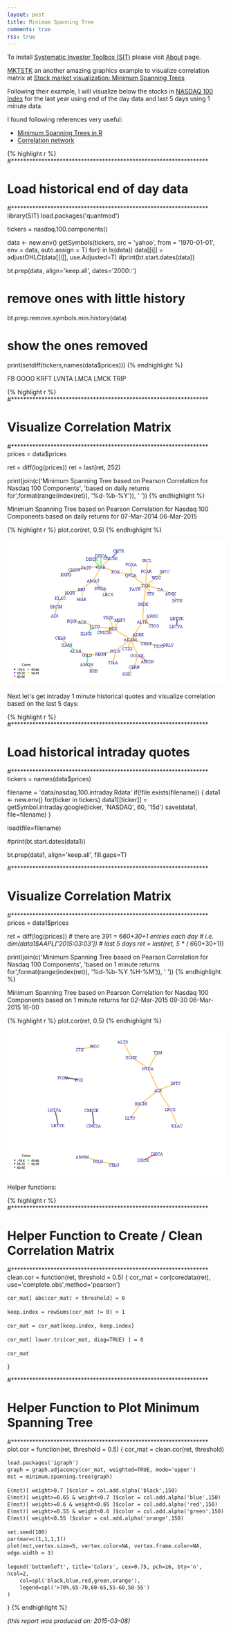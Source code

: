 ```yaml
---
layout: post
title: Minimum Spanning Tree
comments: true
rss: true
---
```



To install [Systematic Investor Toolbox (SIT)](https://github.com/systematicinvestor/SIT) please visit [About](',base.url,'about) page.





[MKTSTK](https://mktstk.wordpress.com) an another amazing graphics example
to visualize correlation matrix at [Stock market visualization: Minimum Spanning Trees](http://mktstk.wordpress.com/2015/03/04/stock-market-visualization-minimum-spanning-trees/)

Following their example, I will visualize below the stocks in [NASDAQ 100 Index](http://www.nasdaq.com/markets/indices/nasdaq-100.aspx)
for the last year using end of the day data and last 5 days using 1 minute data.

I found following references very useful:

* [Minimum Spanning Trees in R](https://mktstk.wordpress.com/2015/01/03/minimum-spanning-trees-in-r/)
* [Correlation network](http://www.r-bloggers.com/correlation-network/)




{% highlight r %}
#*****************************************************************
# Load historical end of day data
#*****************************************************************
library(SIT)
load.packages('quantmod')

tickers = nasdaq.100.components()

data <- new.env()
getSymbols(tickers, src = 'yahoo', from = '1970-01-01', env = data, auto.assign = T)
for(i in ls(data)) data[[i]] = adjustOHLC(data[[i]], use.Adjusted=T)
#print(bt.start.dates(data))

bt.prep(data, align='keep.all', dates='2000::')

# remove ones with little history
bt.prep.remove.symbols.min.history(data)

# show the ones removed
print(setdiff(tickers,names(data$prices)))
{% endhighlight %}



FB
GOOG
KRFT
LVNTA
LMCA
LMCK
TRIP
    




{% highlight r %}
#*****************************************************************
# Visualize Correlation Matrix
#*****************************************************************
prices = data$prices

ret = diff(log(prices))
	ret = last(ret, 252)

print(join(c('Minimum Spanning Tree based on Pearson Correlation for Nasdaq 100 Components',
'based on daily returns for',format(range(index(ret)), '%d-%b-%Y')), ' '))
{% endhighlight %}



Minimum Spanning Tree based on Pearson Correlation for Nasdaq 100 Components based on daily returns for 07-Mar-2014 06-Mar-2015
    




{% highlight r %}
plot.cor(ret, 0.5)
{% endhighlight %}

![plot of chunk plot-2](/public/images/2015-03-08-Minimum-Spanning-Tree/plot-2-1.png) 

Next let's get intraday 1 minute historical quotes and visualize correlation based on the last 5 days:


{% highlight r %}
#*****************************************************************
# Load historical intraday quotes
#*****************************************************************
tickers = names(data$prices)
	
filename = 'data/nasdaq.100.intraday.Rdata'
if(!file.exists(filename)) {
	data1 <- new.env()
	for(ticker in tickers) 
		data1[[ticker]] = getSymbol.intraday.google(ticker, 'NASDAQ', 60, '15d')
	save(data1, file=filename)
}

load(file=filename)

#print(bt.start.dates(data1))

bt.prep(data1, align='keep.all', fill.gaps=T)


#*****************************************************************
# Visualize Correlation Matrix
#*****************************************************************
prices = data1$prices

ret = diff(log(prices))
	# there are 391 = 6*60+30+1 entries each day
	# i.e. dim(data1$AAPL['2015:03:03'])
	# last 5 days
	ret = last(ret, 5 * ( 6*60+30+1))

print(join(c('Minimum Spanning Tree based on Pearson Correlation for Nasdaq 100 Components',
'based on 1 minute returns for',format(range(index(ret)), '%d-%b-%Y %H-%M')), ' '))
{% endhighlight %}



Minimum Spanning Tree based on Pearson Correlation for Nasdaq 100 Components based on 1 minute returns for 02-Mar-2015 09-30 06-Mar-2015 16-00
    




{% highlight r %}
plot.cor(ret, 0.5)
{% endhighlight %}

![plot of chunk plot-3](/public/images/2015-03-08-Minimum-Spanning-Tree/plot-3-1.png) 

Helper functions:


{% highlight r %}
#*****************************************************************
# Helper Function to Create / Clean Correlation Matrix
#*****************************************************************
clean.cor = function(ret, threshold = 0.5) {
	cor_mat = cor(coredata(ret), use='complete.obs',method='pearson')
	
	cor_mat[ abs(cor_mat) < threshold] = 0

	keep.index = rowSums(cor_mat != 0) > 1
	
	cor_mat = cor_mat[keep.index, keep.index]
	
	cor_mat[ lower.tri(cor_mat, diag=TRUE) ] = 0
	
	cor_mat
}

#*****************************************************************
# Helper Function to Plot Minimum Spanning Tree
#*****************************************************************
plot.cor = function(ret, threshold = 0.5) {
	cor_mat = clean.cor(ret, threshold)

	load.packages('igraph')
	graph = graph.adjacency(cor_mat, weighted=TRUE, mode='upper')
	mst = minimum.spanning.tree(graph)

	E(mst)[ weight>0.7 ]$color = col.add.alpha('black',150)
	E(mst)[ weight>=0.65 & weight<0.7 ]$color = col.add.alpha('blue',150)
	E(mst)[ weight>=0.6 & weight<0.65 ]$color = col.add.alpha('red',150)
	E(mst)[ weight>=0.55 & weight<0.6 ]$color = col.add.alpha('green',150)
	E(mst)[ weight<0.55 ]$color = col.add.alpha('orange',150)

	set.seed(100)
	par(mar=c(1,1,1,1))
	plot(mst,vertex.size=5, vertex.color=NA, vertex.frame.color=NA, edge.width = 3) 
	
	legend('bottomleft', title='Colors', cex=0.75, pch=16, bty='n', ncol=2,
		col=spl('black,blue,red,green,orange'), 
		legend=spl('>70%,65-70,60-65,55-60,50-55')
	)	
}
{% endhighlight %}






*(this report was produced on: 2015-03-08)*
